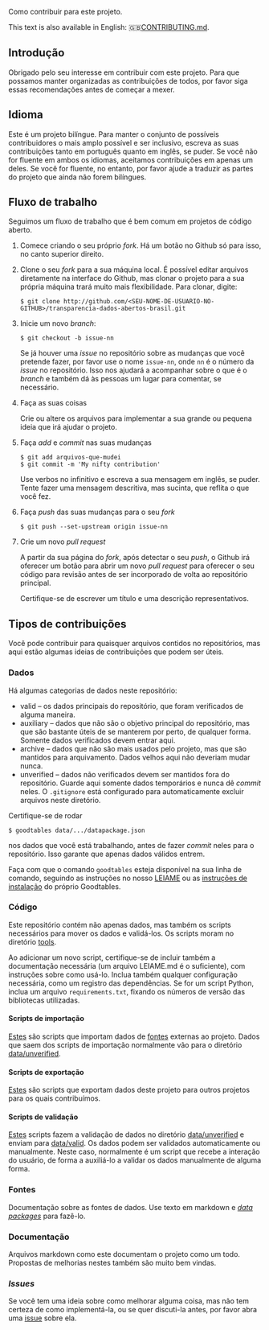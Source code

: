 Como contribuir para este projeto.

This text is also available in English: 🇬🇧[CONTRIBUTING.md](CONTRIBUTING.md).

## Introdução

Obrigado pelo seu interesse em contribuir com este projeto. Para que possamos
manter organizadas as contribuições de todos, por favor siga essas
recomendações antes de começar a mexer.

## Idioma

Este é um projeto bilíngue. Para manter o conjunto de possíveis contribuidores
o mais amplo possível e ser inclusivo, escreva as suas contribuições tanto em
português quanto em inglês, se puder. Se você não for fluente em ambos os
idiomas, aceitamos contribuições em apenas um deles. Se você for fluente, no
entanto, por favor ajude a traduzir as partes do projeto que ainda não forem
bilíngues.

## Fluxo de trabalho

Seguimos um fluxo de trabalho que é bem comum em projetos de código aberto.

1. Comece criando o seu próprio *fork*. Há um botão no Github só para isso, no
   canto superior direito.
2. Clone o seu *fork* para a sua máquina local. É possível editar arquivos
   diretamente na interface do Github, mas clonar o projeto para a sua
   própria máquina trará muito mais flexibilidade. Para clonar, digite:
   
   `$ git clone http://github.com/<SEU-NOME-DE-USUARIO-NO-GITHUB>/transparencia-dados-abertos-brasil.git`
3. Inicie um novo *branch*:
   
   `$ git checkout -b issue-nn`
   
   Se já houver uma *issue* no repositório sobre as mudanças que você pretende
   fazer, por favor use o nome `issue-nn`, onde `nn` é o número da *issue* no
   repositório. Isso nos ajudará a acompanhar sobre o que é o *branch* e
   também dá às pessoas um lugar para comentar, se necessário.
4. Faça as suas coisas
   
   Crie ou altere os arquivos para implementar a sua grande ou pequena ideia
   que irá ajudar o projeto.
5. Faça *add* e *commit* nas suas mudanças

   ```
   $ git add arquivos-que-mudei
   $ git commit -m 'My nifty contribution'
   ```
   
   Use verbos no infinitivo e escreva a sua mensagem em inglês, se puder.
   Tente fazer uma mensagem descritiva, mas sucinta, que reflita o que você
   fez.
6. Faça *push* das suas mudanças para o seu *fork*

   `$ git push --set-upstream origin issue-nn`
7. Crie um novo *pull request*

   A partir da sua página do *fork*, após detectar o seu *push*, o Github irá
   oferecer um botão para abrir um novo *pull request* para oferecer o seu
   código para revisão antes de ser incorporado de volta ao repositório
   principal.
   
   Certifique-se de escrever um título e uma descrição representativos.

## Tipos de contribuições

Você pode contribuir para quaisquer arquivos contidos no repositórios, mas
aqui estão algumas ideias de contribuições que podem ser úteis.

### Dados

Há algumas categorias de dados neste repositório:

* valid – os dados principais do repositório, que foram verificados de alguma
  maneira.
* auxiliary – dados que não são o objetivo principal do repositório, mas que
  são bastante úteis de se manterem por perto, de qualquer forma. Somente
  dados verificados devem entrar aqui.
* archive – dados que não são mais usados pelo projeto, mas que são mantidos
  para arquivamento. Dados velhos aqui não deveriam mudar nunca.
* unverified – dados não verificados devem ser mantidos fora do repositório.
  Guarde aqui somente dados temporários e nunca dê *commit* neles. O
  `.gitignore` está configurado para automaticamente excluir arquivos neste
  diretório.

Certifique-se de rodar

```
$ goodtables data/.../datapackage.json
```

nos dados que você está trabalhando, antes de fazer *commit* neles para o
repositório. Isso garante que apenas dados válidos entrem.

Faça com que o comando `goodtables` esteja disponível na sua linha de comando,
seguindo as instruções no nosso [LEIAME](LEIA.md) ou as
[instruções de instalação](https://github.com/frictionlessdata/goodtables-py#installing)
do próprio Goodtables.

### Código

Este repositório contém não apenas dados, mas também os scripts necessários
para mover os dados e validá-los. Os scripts moram no diretório
[tools](tools/).

Ao adicionar um novo script, certifique-se de incluir também a documentação
necessária (um arquivo LEIAME.md é o suficiente), com instruções sobre como
usá-lo. Inclua também qualquer configuração necessária, como um registro das
dependências. Se for um script Python, inclua um arquivo `requirements.txt`,
fixando os números de versão das bibliotecas utilizadas.

#### Scripts de importação

[Estes](tools/import/) são scripts que importam dados de [fontes](#sources)
externas ao projeto. Dados que saem dos scripts de importação normalmente vão
para o diretório [data/unverified](data/unverified/).

#### Scripts de exportação

[Estes](tools/export/) são scripts que exportam dados deste projeto para
outros  projetos para os quais contribuímos.

#### Scripts de validação

[Estes](tools/export/) scripts fazem a validação de dados no diretório
[data/unverified](data/unverified/) e enviam para [data/valid](data/valid/).
Os dados podem ser validados automaticamente ou manualmente. Neste caso,
normalmente é um script que recebe a interação do usuário, de forma a
auxiliá-lo a validar os dados manualmente de alguma forma.

### Fontes

Documentação sobre as fontes de dados. Use texto em markdown e
*[data packages](https://frictionlessdata.io/specs/data-package/)* para
fazê-lo.

### Documentação

Arquivos markdown como este documentam o projeto como um todo. Propostas de
melhorias nestes também são muito bem vindas.

### *Issues*

Se você tem uma ideia sobre como melhorar alguma coisa, mas não tem certeza de
como implementá-la, ou se quer discuti-la antes, por favor abra uma
[issue](https://github.com/augusto-herrmann/transparencia-dados-abertos-brasil/issues) sobre ela.

